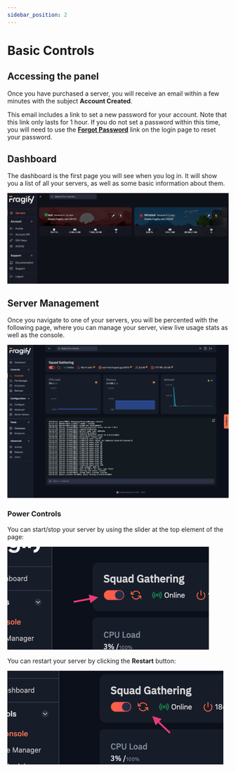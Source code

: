 ```yaml
---
sidebar_position: 2
---
```


# Basic Controls

## Accessing the panel
Once you have purchased a server, you will receive an email within a few minutes with the subject **Account Created**. 

This email includes a link to set a new password for your account. Note that this link only lasts for 1 hour. If you do not set a password within this time, you will need to use the [**Forgot Password**](https://beta.fragify.net/auth/password) link on the login page to reset your password.

## Dashboard
The dashboard is the first page you will see when you log in. It will show you a list of all your servers, as well as some basic information about them.

![Dashboard](images/dashboard.png)


## Server Management
Once you navigate to one of your servers, you will be percented with the following page, where you can manage your server, view live usage stats as well as the console.

![Server Management](images/server-management.png)

### Power Controls
You can start/stop your server by using the slider at the top element of the page:

![Power On/Off](images/power-on-off.png)

You can restart your server by clicking the **Restart** button:

![Restart](images/restart-button.png)
